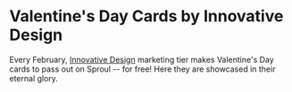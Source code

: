 # Valentine's Day Cards by Innovative Design

Every February, [Innovative Design](http://innovativedesign.club) marketing tier makes Valentine's Day cards to pass out on Sproul -- for free!  Here they are showcased in their eternal glory.


